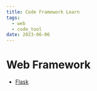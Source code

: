 ```yaml
---
title: Code Framework Learn
tags:
  - web
  - code_tool
date: 2023-06-06
---
```


# Web Framework

* [Flask](computer_sci/code_frame_learn/flask/MOC.md)
